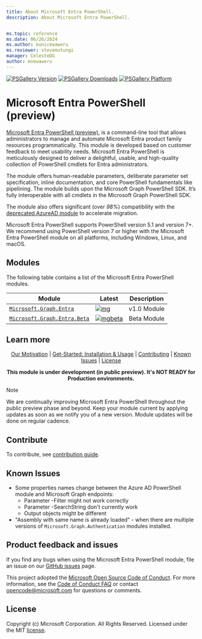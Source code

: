 ```yaml
---
title: About Microsoft Entra PowerShell.
description: About Microsoft Entra PowerShell.


ms.topic: reference
ms.date: 06/26/2024
ms.author: eunicewaweru
ms.reviewer: stevemutungi
manager: CelesteDG
author: msewaweru
---
```


[![PSGallery Version](https://img.shields.io/powershellgallery/v/Microsoft.Graph.Entra.svg?style=flat&logo=powershell&label=PSGallery%20Version)](https://www.powershellgallery.com/packages/Microsoft.Graph.Entra) 
[![PSGallery Downloads](https://img.shields.io/powershellgallery/dt/Microsoft.Graph.Entra.svg?style=flat&logo=powershell&label=PSGallery%20Downloads)](https://www.powershellgallery.com/packages/Microsoft.Graph.Entra)
[![PSGallery Platform](https://img.shields.io/powershellgallery/p/Microsoft.Graph.Entra.svg?style=flat&logo=powershell&label=PSGallery%20Platform)](https://www.powershellgallery.com/packages/Microsoft.Graph.Entra)

# Microsoft Entra PowerShell (preview)

[Microsoft Entra PowerShell (preview)][learn.microsoft], is a command-line tool that allows administrators to manage and automate Microsoft Entra product family resources programmatically. This module is developed based on customer feedback to meet usability needs. Microsoft Entra PowerShell is meticulously designed to deliver a delightful, usable, and high-quality collection of PowerShell cmdlets for Entra administrators.

The module offers human-readable parameters, deliberate parameter set specification, inline documentation, and core PowerShell fundamentals like pipelining. The module builds upon the Microsoft Graph PowerShell SDK. It’s fully interoperable with all cmdlets in the Microsoft Graph PowerShell SDK.

The module also offers significant (over _98%_) compatibility  with the [deprecated AzureAD module][azureADDeprecationArticle] to accelerate migration.

Microsoft Entra PowerShell supports PowerShell version 5.1 and version 7+. We recommend using PowerShell version 7 or higher with the Microsoft Entra PowerShell module on all platforms, including Windows, Linux, and macOS.

## Modules

The following table contains a list of the Microsoft Entra PowerShell modules.

| Module                                             | Latest                          | Description |
| -------------------------------------------------- | ------------------------------- | ----------- |
| [`Microsoft.Graph.Entra`][entrapsgallery]          | [![mg]][entrapsgallery]         | v1.0 Module |
| [`Microsoft.Graph.Entra.Beta`][entrapsgallerybeta] | [![mgbeta]][entrapsgallerybeta] | Beta Module |

## Learn more

<p align="center">
   <a href="MOTIVATION.md">Our Motivation</a> |
  <a href="GET-STARTED.md">Get-Started: Installation & Usage</a> |
  <a href="#contributing">Contributing</a> |
  <a href="#known-issues">Known Issues</a> |
  <a href="#license">License</a>
</p>

<p align="center">
<strong>This module is under development (in public preview). It's NOT READY for Production environments.</strong>
</p>

> [!NOTE]  
> We are continually improving Microsoft Entra PowerShell throughout the public preview phase and beyond. Keep your module current by applying updates as soon as we notify you of a new version. Module updates will be done on regular cadence.

## Contribute

To contribute, see [contribution guide](CONTRIBUTING.md).

## Known Issues

- Some properties names change between the Azure AD PowerShell module and Microsoft Graph endpoints:
  - Parameter -Filter might not work correctly
  - Parameter -SearchString don't currently work
  - Output objects might be different
- "Assembly with same name is already loaded" - when there are multiple versions of `Microsoft.Graph.Authentication` modules installed.

## Product feedback and issues

If you find any bugs when using the Microsoft Entra PowerShell module, file an issue on our [GitHub issues][entraPowershellIssues] page.

This project adopted the [Microsoft Open Source Code of Conduct](https://opensource.microsoft.com/codeofconduct/). For more information, see the [Code of Conduct FAQ](https://opensource.microsoft.com/codeofconduct/faq/) or contact [opencode@microsoft.com](mailto:opencode@microsoft.com) for questions or comments.

## License

Copyright (c) Microsoft Corporation. All Rights Reserved. Licensed under the MIT [license](LICENSE).

<!-- PS Gallery -->
[entrapsgallery]: https://www.powershellgallery.com/packages/Microsoft.Graph.Entra/
[entrapsgallerybeta]: https://www.powershellgallery.com/packages/Microsoft.Graph.Entra.Beta/

[mg]: https://img.shields.io/powershellgallery/v/Microsoft.Graph.Entra.svg?style=flat-square&label=Microsoft.Graph.Entra
[mgbeta]: https://img.shields.io/powershellgallery/v/Microsoft.Graph.Entra.Beta.svg?style=flat-square&label=Microsoft.Graph.Entra.Beta

[entraPowershellIssues]: https://github.com/microsoftgraph/entra-powershell/issues
[azureADDeprecationArticle]: https://techcommunity.microsoft.com/t5/microsoft-entra-blog/important-update-deprecation-of-azure-ad-powershell-and-msonline/ba-p/4094536
[learn.microsoft]: https://aka.ms/entra/ps
